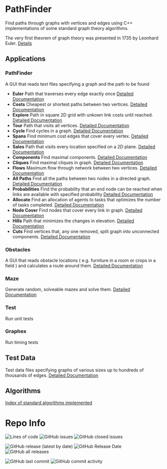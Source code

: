 # PathFinder

Find paths through graphs with vertices and edges using C++ implementations of some standard graph theory algorithms.

The very first theorem of graph theory was presented in 1735 by Leonhard Euler. [Details](https://github.com/JamesBremner/PathFinderFeb2023/wiki/Euler)

## Applications

### PathFinder

A GUI that reads text files specifying a graph and the path to be found

 * __Euler__ Path that traverses every edge exactly once [Detailed Documentation](https://github.com/JamesBremner/PathFinderFeb2023/wiki/Euler)
 * __Costs__  Cheapest or shortest paths between two vertices. [Detailed Documentation](https://github.com/JamesBremner/PathFinderFeb2023/wiki/Costs)
 * __Explore__ Path in square 2D grid with unkown link costs until reached. [Detailed Documentation](https://github.com/JamesBremner/PathFinder/wiki/Explore)
 * __Tour__ Path that visits all vertices. [Detailed Documentation](https://github.com/JamesBremner/PathFinderFeb2023/wiki/Tour)
 * __Cycle__ Find cycles in a graph.  [Detailed Documentation](https://github.com/JamesBremner/PathFinderFeb2023/wiki/Cycles)
 * __Spans__ Find minimum cost edges that cover every vertex. [Detailed Documentation](https://github.com/JamesBremner/PathFinderFeb2023/wiki/Spans)
 * __Sales__ Path that visits every location specified on a 2D plane. [Detailed Documentation](https://github.com/JamesBremner/PathFinderFeb2023/wiki/Sales)
 * __Components__ Find maximal components.  [Detailed Documentation](https://github.com/JamesBremner/PathFinder/wiki/Components)
 * __Cliques__ Find maximal cliques in graph. [Detailed Documentation](https://github.com/JamesBremner/PathFinder/wiki/Cliques)
 * __Flows__ Maximum flow through network between two vertices.  [Detailed Documentation](https://github.com/JamesBremner/wiki/Flows)
 * __All Paths__  Find all the paths between two nodes in a directed graph. [Detailed Documentation](https://github.com/JamesBremner/PathFinder/wiki/All-Paths)
 * __Probabilities__ Find the probability that an end node can be reached when links are available with specified probability [Detailed Documentation](https://github.com/JamesBremner/PathFinder/wiki/Probabilities)
 * __Allocate__  Find an allocation of agents to tasks that optimizes the number of tasks completed. [Detailed Documentation](https://github.com/JamesBremner/PathFinder/wiki/Allocate)
 * __Node Cover__ Find nodes that cover every link in graph. [Detailed Documentation](https://github.com/JamesBremner/PathFinder/wiki/Node-Cover) 
  * __Hills__ Path that minimizes the changes in elevation. [Detailed Documentation](https://github.com/JamesBremner/PathFinder/wiki/Hills)
  * __Cuts__ Find vertices that, any one removed, split graph into unconnected components. [Detailed Documentation](https://github.com/JamesBremner/PathFinder/wiki/Cuts)

### Obstacles

A GUI that reads obstacle locations ( e.g. furniture in a room or crops in a field ) and calculates a route around them. [Detailed Documentation](https://github.com/JamesBremner/PathFinderFeb2023/wiki/Obstacles)

### Maze

Generate random, solveable mazes and solve them. [Detailed Documentation](https://github.com/JamesBremner/PathFinder/wiki/maze)
 
### Test

Run unit tests

### Graphex

Run timing tests

## Test Data

Test data files specifying graphs of various sizes up to hundreds of thousands of edges. [Detailed Documentation](https://github.com/JamesBremner/PathFinder/wiki/Test-Data)

## Algorithms

[Index of standard algorithms implemented](https://github.com/JamesBremner/PathFinder/wiki/Algorithm-Index)

# Repo Info
<p>
  <img alt="Lines of code" src="https://img.shields.io/tokei/lines/github/jamesbremner/PathFinder">
  <img alt="GitHub issues" src="https://img.shields.io/github/issues-raw/jamesbremner/PathFinder">
  <img alt="GitHub closed issues" src="https://img.shields.io/github/issues-closed-raw/jamesbremner/PathFinder">
</p>

<p>
  <img alt="GitHub release (latest by date)" src="https://img.shields.io/github/v/release/jamesbremner/PathFinder">
  <img alt="GitHub Release Date" src="https://img.shields.io/github/release-date/jamesbremner/PathFinder">
  <img alt="GitHub all releases" src="https://img.shields.io/github/downloads/jamesbremner/windex/PathFinder">
</p>

<p>
  <img alt="GitHub last commit" src="https://img.shields.io/github/last-commit/jamesbremner/PathFinder">
  <img alt="GitHub commit activity" src="https://img.shields.io/github/commit-activity/y/jamesbremner/PathFinder">
</p>
